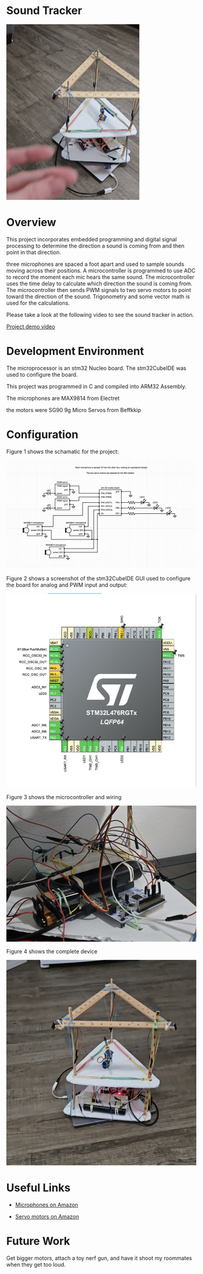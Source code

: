 # Sound Tracker

<img src="pictures/soundTracker.gif" width=350>

# Overview

This project incorporates embedded programming and digital signal processing to determine the direction a sound is coming from and then point in that direction.

three microphones are spaced a foot apart and used to sample sounds moving across their positions. A microcontroller is programmed to use ADC to record the moment each mic hears the same sound. The microcontroller uses the time delay to calculate which direction the sound is coming from. The microcontroller then sends PWM signals to two servo motors to point toward the direction of the sound. Trigonometry and some vector math is used for the calculations.

Please take a look at the following video to see the sound tracker in action.

[Project demo video](https://us06web.zoom.us/rec/share/YqVxKYFJ1pkpHedOYRGfWK72mYiph7xyRjjW_O6RvDqyYby64nobYXEJm1mKRITD.CpcUHFmE6bIQpR7C?startTime=1698197367000)

# Development Environment

The microprocessor is an stm32 Nucleo board. The stm32CubeIDE was used to configure the board.

This project was programmed in C and compiled into ARM32 Assembly.

The microphones are MAX9814 from Electret

the motors were SG90 9g Micro Servos from Beffkkip

# Configuration
Figure 1 shows the schamatic for the project: 

<img src="pictures/soundTrackerDiagram.png" width=500>

Figure 2 shows a screenshot of the stm32CubeIDE GUI used to configure the board for analog and PWM input and output: 

<img src="pictures/iocGUI.png" width=500>

Figure 3 shows the microcontroller and wiring

<img src="pictures/nucleo.jpg" width=500>

Figure 4 shows the complete device

<img src="pictures/device.jpg" width=500>

# Useful Links

- [Microphones on Amazon](https://www.amazon.com/dp/B0B7SP6GYX?ref=ppx_yo2ov_dt_b_fed_asin_title)

- [Servo motors on Amazon](https://www.amazon.com/dp/B07MLR1498?ref=ppx_yo2ov_dt_b_fed_asin_title&th=1)

# Future Work
Get bigger motors, attach a toy nerf gun, and have it shoot my roommates when they get too loud.


